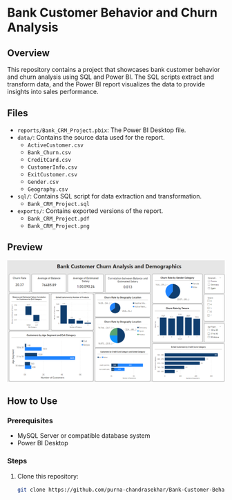 # Bank Customer Behavior and Churn Analysis

## Overview
This repository contains a project that showcases bank customer behavior and churn analysis using SQL and Power BI. The SQL scripts extract and transform data, and the Power BI report visualizes the data to provide insights into sales performance.

## Files
- `reports/Bank_CRM_Project.pbix`: The Power BI Desktop file.
- `data/`: Contains the source data used for the report.
  - `ActiveCustomer.csv`
  - `Bank_Churn.csv`
  - `CreditCard.csv`
  - `CustomerInfo.csv`
  - `ExitCustomer.csv`
  - `Gender.csv`
  - `Geography.csv`
- `sql/`: Contains SQL script for data extraction and transformation.
  - `Bank_CRM_Project.sql`
- `exports/`: Contains exported versions of the report.
  - `Bank_CRM_Project.pdf`
  - `Bank_CRM_Project.png`

## Preview
![Sales Dashboard Screenshot](exports/Bank_CRM_Project.png)

## How to Use

### Prerequisites
- MySQL Server or compatible database system
- Power BI Desktop

### Steps
1. Clone this repository:
   ```bash
   git clone https://github.com/purna-chandrasekhar/Bank-Customer-Behavior-and-Churn-Analysis.git
